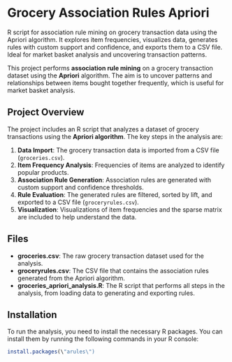 # Grocery Association Rules Apriori
R script for association rule mining on grocery transaction data using the Apriori algorithm. It explores item frequencies, visualizes data, generates rules with custom support and confidence, and exports them to a CSV file. Ideal for market basket analysis and uncovering transaction patterns.


This project performs **association rule mining** on a grocery transaction dataset using the **Apriori** algorithm. The aim is to uncover patterns and relationships between items bought together frequently, which is useful for market basket analysis.

## Project Overview

The project includes an R script that analyzes a dataset of grocery transactions using the **Apriori algorithm**. The key steps in the analysis are:
1. **Data Import**: The grocery transaction data is imported from a CSV file (`groceries.csv`).
2. **Item Frequency Analysis**: Frequencies of items are analyzed to identify popular products.
3. **Association Rule Generation**: Association rules are generated with custom support and confidence thresholds.
4. **Rule Evaluation**: The generated rules are filtered, sorted by lift, and exported to a CSV file (`groceryrules.csv`).
5. **Visualization**: Visualizations of item frequencies and the sparse matrix are included to help understand the data.

## Files

- **groceries.csv**: The raw grocery transaction dataset used for the analysis.
- **groceryrules.csv**: The CSV file that contains the association rules generated from the Apriori algorithm.
- **groceries_apriori_analysis.R**: The R script that performs all steps in the analysis, from loading data to generating and exporting rules.

## Installation

To run the analysis, you need to install the necessary R packages. You can install them by running the following commands in your R console:

```r
install.packages(\"arules\")
